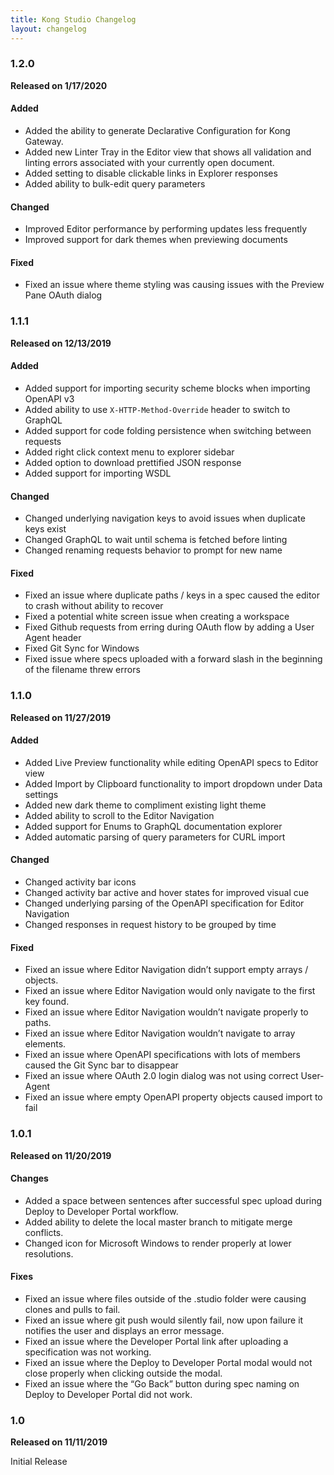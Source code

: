 ```yaml
---
title: Kong Studio Changelog
layout: changelog
---
```


### 1.2.0
**Released on 1/17/2020**

#### Added

* Added the ability to generate Declarative Configuration for Kong Gateway.
* Added new Linter Tray in the Editor view that shows all validation and linting errors associated with your currently open document.
* Added setting to disable clickable links in Explorer responses
* Added ability to bulk-edit query parameters

#### Changed

* Improved Editor performance by performing updates less frequently
* Improved support for dark themes when previewing documents

#### Fixed

* Fixed an issue where theme styling was causing issues with the Preview Pane OAuth dialog

### 1.1.1
**Released on 12/13/2019**

#### Added

* Added support for importing security scheme blocks when importing OpenAPI v3
* Added ability to use `X-HTTP-Method-Override` header to switch to GraphQL
* Added support for code folding persistence when switching between requests
* Added right click context menu to explorer sidebar
* Added option to download prettified JSON response
* Added support for importing WSDL

#### Changed

* Changed underlying navigation keys to avoid issues when duplicate keys exist
* Changed GraphQL to wait until schema is fetched before linting
* Changed renaming requests behavior to prompt for new name

#### Fixed

* Fixed an issue where duplicate paths / keys in a spec caused the editor to crash without ability to recover
* Fixed a potential white screen issue when creating a workspace
* Fixed Github requests from erring during OAuth flow by adding a User Agent header
* Fixed Git Sync for Windows
* Fixed issue where specs uploaded with a forward slash in the beginning of the filename threw errors


### 1.1.0
**Released on 11/27/2019**

#### Added

* Added Live Preview functionality while editing OpenAPI specs to Editor view
* Added Import by Clipboard functionality to import dropdown under Data settings
* Added new dark theme to compliment existing light theme
* Added ability to scroll to the Editor Navigation
* Added support for Enums to GraphQL documentation explorer
* Added automatic parsing of query parameters for CURL import

#### Changed

* Changed activity bar icons
* Changed activity bar active and hover states for improved visual cue
* Changed underlying parsing of the OpenAPI specification for Editor Navigation
* Changed responses in request history to be grouped by time

#### Fixed

* Fixed an issue where Editor Navigation didn’t support empty arrays / objects.
* Fixed an issue where Editor Navigation would only navigate to the first key found.
* Fixed an issue where Editor Navigation wouldn’t navigate properly to paths.
* Fixed an issue where Editor Navigation wouldn’t navigate to array elements.
* Fixed an issue where OpenAPI specifications with lots of members caused the Git Sync bar to disappear
* Fixed an issue where OAuth 2.0 login dialog was not using correct User-Agent
* Fixed an issue where empty OpenAPI property objects caused import to fail

### 1.0.1
**Released on 11/20/2019**

#### Changes
* Added a space between sentences after successful spec upload during Deploy to Developer Portal workflow.
* Added ability to delete the local master branch to mitigate merge conflicts.
* Changed icon for Microsoft Windows to render properly at lower resolutions.

#### Fixes
* Fixed an issue where files outside of the .studio folder were causing clones and pulls to fail.
* Fixed an issue where git push would silently fail, now upon failure it notifies the user and displays an error message.
* Fixed an issue where the Developer Portal link after uploading a specification was not working.
* Fixed an issue where the Deploy to Developer Portal modal would not close properly when clicking outside the modal.
* Fixed an issue where the “Go Back” button during spec naming on Deploy to Developer Portal did not work.


### 1.0
**Released on 11/11/2019**

Initial Release

